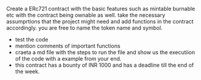 Create a ERc721 contract with the basic features such as mintable burnable etc with the contract being ownable as well. take the necessary assumprtions that the project might need and add functions in the contract accordingly.
you are free to name the token name and symbol. 
- test the code
- mention comments of important functions 
- craeta a md file with the steps to run the file and show us the executiion of the code with a example from your end.
- this contract has a bounty of INR 1000 and has a deadline till the end of the week. 
